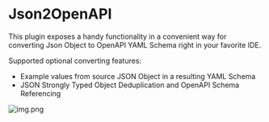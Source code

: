 # Json2OpenAPI

<!-- Plugin description -->
This plugin exposes a handy functionality in a convenient way for converting Json Object to OpenAPI YAML Schema right in your favorite IDE.

Supported optional converting features:
- Example values from source JSON Object in a resulting YAML Schema
- JSON Strongly Typed Object Deduplication and OpenAPI Schema Referencing

![img.png](https://github.com/user-attachments/assets/57f62ad3-2db1-4de8-a9a1-2f6df4a2264a)

<!-- Plugin description end -->

